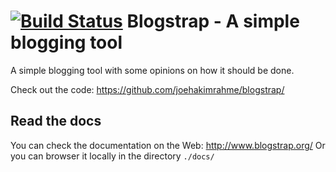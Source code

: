 [![Build Status](https://api.travis-ci.org/joehakimrahme/blogstrap.png)](https://api.travis-ci.org/joehakimrahme/blogstrap)
Blogstrap - A simple blogging tool
==================================

A simple blogging tool with some opinions on how it should be done.

Check out the code: https://github.com/joehakimrahme/blogstrap/

Read the docs
-------------

You can check the documentation on the Web: http://www.blogstrap.org/
Or you can browser it locally in the directory `./docs/`

